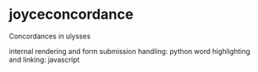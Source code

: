 # joyceconcordance
Concordances in ulysses

internal rendering and form submission handling: python
word highlighting and linking: javascript
